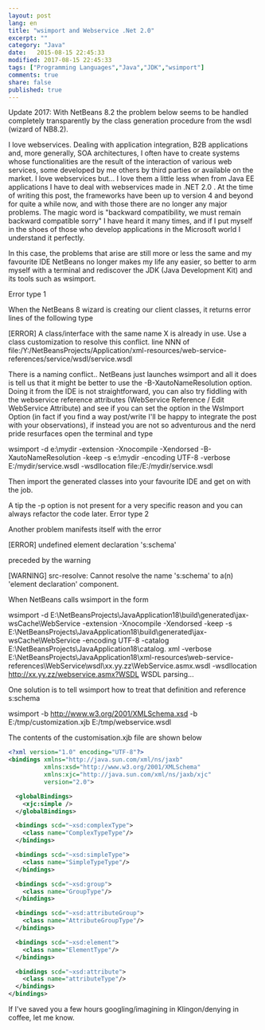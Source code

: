 ```yaml
--- 
layout: post
lang: en
title: "wsimport and Webservice .Net 2.0"
excerpt: ""
category: "Java"
date:   2015-08-15 22:45:33
modified: 2017-08-15 22:45:33
tags: ["Programming Languages","Java","JDK","wsimport"]
comments: true
share: false
published: true
---
```


Update 2017: With NetBeans 8.2 the problem below seems to be handled completely transparently by the class generation procedure from the wsdl (wizard of NB8.2).

I love webservices.
Dealing with application integration, B2B applications and, more generally, SOA architectures, I often have to create systems whose functionalities are the result of the interaction of various web services, some developed by me others by third parties or available on the market.
I love webservices but...
I love them a little less when from Java EE applications I have to deal with webservices made in .NET 2.0 . At the time of writing this post, the frameworks have been up to version 4 and beyond for quite a while now, and with those there are no longer any major problems.  The magic word is "backward compatibility, we must remain backward compatible sorry" I have heard it many times, and if I put myself in the shoes of those who develop applications in the Microsoft world I understand it perfectly. 

In this case, the problems that arise are still more or less the same and my favourite IDE NetBeans no longer makes my life any easier, so better to arm myself with a terminal and rediscover the JDK (Java Development Kit) and its tools such as wsimport.

Error type 1

When the NetBeans 8 wizard is creating our client classes, it returns error lines of the following type

[ERROR] A class/interface with the same name X is already in use. Use a class customization to resolve this conflict.
  line NNN of file:/Y:/NetBeansProjects/Application/xml-resources/web-service-references/service/wsdl/service.wsdl

There is a naming conflict..
NetBeans just launches wsimport and all it does is tell us that it might be better to use the -B-XautoNameResolution option. Doing it from the IDE is not straightforward, you can also try fiddling with the webservice reference attributes (WebService Reference / Edit WebService Attribute) and see if you can set the option in the WsImport Option (in fact if you find a way post/write I'll be happy to integrate the post with your observations), if instead you are not so adventurous and the nerd pride resurfaces open the terminal and type

wsimport -d e:\mydir -extension -Xnocompile -Xendorsed -B-XautoNameResolution -keep -s e:\mydir -encoding UTF-8 -verbose E:/mydir/service.wsdl -wsdllocation file:/E:/mydir/service.wsdl

Then import the generated classes into your favourite IDE and get on with the job.

A tip the -p <mycustompackage> option is not present for a very specific reason and you can always refactor the code later.
Error type 2

Another problem manifests itself with the error


[ERROR] undefined element declaration 's:schema'

preceded by the warning

[WARNING] src-resolve: Cannot resolve the name 's:schema' to a(n) 'element declaration' component.

When NetBeans calls wsimport in the form

 wsimport -d E:\NetBeansProjects\JavaApplication18\build\generated\jax-wsCache\WebService -extension -Xnocompile -Xendorsed -keep -s E:\NetBeansProjects\JavaApplication18\build\generated\jax-wsCache\WebService -encoding UTF-8 -catalog E:\NetBeansProjects\JavaApplication18\catalog. xml -verbose E:\NetBeansProjects\JavaApplication18\xml-resources\web-service-references\WebService\wsdl\xx.yy.zz\WebService.asmx.wsdl -wsdllocation http://xx.yy.zz/webservice.asmx?WSDL
WSDL parsing...

One solution is to tell wsimport how to treat that definition and reference s:schema

wsimport -b http://www.w3.org/2001/XMLSchema.xsd -b E:/tmp/customization.xjb E:/tmp/webservice.wsdl

The contents of the customisation.xjb file are shown below
```xml
<?xml version="1.0" encoding="UTF-8"?>
<bindings xmlns="http://java.sun.com/xml/ns/jaxb"
          xmlns:xsd="http://www.w3.org/2001/XMLSchema"
          xmlns:xjc="http://java.sun.com/xml/ns/jaxb/xjc"
          version="2.0">

  <globalBindings>
    <xjc:simple />
  </globalBindings>

  <bindings scd="~xsd:complexType">
    <class name="ComplexTypeType"/>
  </bindings>

  <bindings scd="~xsd:simpleType">
    <class name="SimpleTypeType"/>
  </bindings>

  <bindings scd="~xsd:group">
    <class name="GroupType"/>
  </bindings>

  <bindings scd="~xsd:attributeGroup">
    <class name="AttributeGroupType"/>
  </bindings>

  <bindings scd="~xsd:element">
    <class name="ElementType"/>
  </bindings>

  <bindings scd="~xsd:attribute">
    <class name="attributeType"/>
  </bindings>
</bindings>
```
If I've saved you a few hours googling/imagining in Klingon/denying in coffee, let me know.